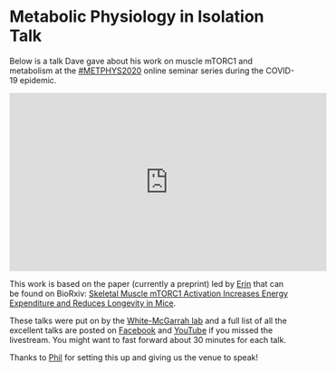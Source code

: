 # Metabolic Physiology in Isolation Talk

Below is a talk Dave gave about his work on muscle mTORC1 and metabolism at the [#METPHYS2020](https://twitter.com/hashtag/METPHYS2020?src=hash) online seminar series during the COVID-19 epidemic.  

<iframe width="560" height="315" src="https://www.youtube.com/embed/v6uRuI2PKEM?start=1409" frameborder="0" allow="accelerometer; autoplay; encrypted-media; gyroscope; picture-in-picture" allowfullscreen></iframe>

This work is based on the paper (currently a preprint) led by [Erin](http://bridgeslab.sph.umich.edu/people/erin-stephenson/) that can be found on BioRxiv: [Skeletal Muscle mTORC1 Activation Increases Energy Expenditure and Reduces Longevity in Mice](http://dx.doi.org/10.1101/720540).

These talks were put on by the [White-McGarrah lab](https://sites.google.com/view/whitemcgarrahlab/home?authuser=0) and a full list of all the excellent talks are posted on [Facebook](https://www.google.com/url?q=https%3A%2F%2Fwww.facebook.com%2Fwhitemcgarrahlab.dmpi.7&sa=D&sntz=1&usg=AFQjCNFQhrB_zz5pURCXZaFB3JJhq7xfNw) and [YouTube](https://www.youtube.com/channel/UCq7E6bgYhNIateEYuhrAQQw) if you missed the livestream.  You might want to fast forward about 30 minutes for each talk.  

Thanks to [Phil](https://twitter.com/phillipwhite14) for setting this up and giving us the venue to speak!


